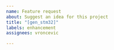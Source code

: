 ```yaml
---
name: Feature request
about: Suggest an idea for this project
title: "[gen_stm32]"
labels: enhancement
assignees: vroncevic

---
```


